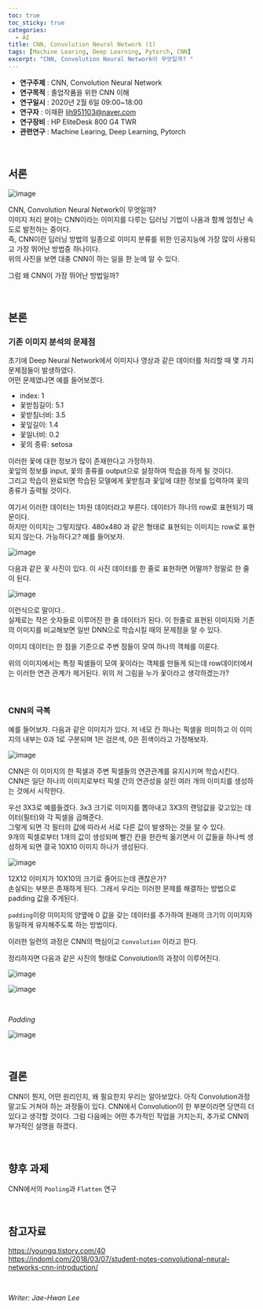 ```yaml
---
toc: true
toc_sticky: true
categories:
  - AI
title: CNN, Convolution Neural Network (1)
tags: [Machine Learing, Deep Learning, Pytorch, CNN]
excerpt: "CNN, Convolution Neural Network이 무엇일까? "
---
```


* **연구주제** : CNN, Convolution Neural Network
* **연구목적** : 졸업작품을 위한 CNN 이해
* **연구일시** : 2020년 2월 6일 09:00~18:00
* **연구자** : 이재환 <ljh951103@naver.com>
* **연구장비** : HP EliteDesk 800 G4 TWR
* **관련연구** : Machine Learing, Deep Learning, Pytorch

<br/>

## 서론

![image](https://user-images.githubusercontent.com/57826388/73771230-50517f80-47c1-11ea-9430-785c53e2e3cf.png)


CNN, Convolution Neural Network이 무엇일까?  
이미지 처리 분야는 CNN이라는 이미지를 다루는 딥러닝 기법이 나옴과 함께 엄청난 속도로 발전하는 중이다.  
즉, CNN이란 딥러닝 방법의 일종으로 이미지 분류를 위한 인공지능에 가장 많이 사용되고 가장 뛰어난 방법중 하나이다.  
위의 사진을 보면 대충 CNN이 하는 일을 한 눈에 알 수 있다.

그럼 왜 CNN이 가장 뛰어난 방법일까? 

<br/>

## 본론

### **기존 이미지 분석의 문제점**

초기에 Deep Neural Network에서 이미지나 영상과 같은 데이터를 처리할 때 몇 가지 문제점들이 발생하였다.  
어떤 문제였냐면 예를 들어보겠다.

- index: 1
- 꽃받침길이: 5.1
- 꽃받침너비: 3.5
- 꽃잎길이: 1.4
- 꽃일너비: 0.2
- 꽃의 종류: setosa

이러한 꽃에 대한 정보가 많이 존재한다고 가정하자.  
꽃잎의 정보를 input, 꽃의 종류를 output으로 설정하여 학습을 하게 될 것이다.  
그리고 학습이 완료되면 학습된 모델에게 꽃받침과 꽃잎에 대한 정보를 입력하여 꽃의 종류가 출력될 것이다.

여기서 이러한 데이터는 1차원 데이터라고 부른다. 데이터가 하나의 row로 표현되기 때문이다.  
하지만 이미지는 그렇지않다. 480x480 과 같은 형태로 표현되는 이미지는 row로 표현되지 않는다. 가능하다고? 예를 들어보자.

![image](https://user-images.githubusercontent.com/57826388/73771266-652e1300-47c1-11ea-8a33-0721947072c2.png)

다음과 같은 꽃 사진이 있다. 이 사진 데이터를 한 줄로 표현하면 어떨까?
정말로 한 줄이 된다.

![image](https://user-images.githubusercontent.com/57826388/73771342-8abb1c80-47c1-11ea-9c2e-6d388e65499a.png)

이런식으로 말이다..  
실제로는 작은 숫자들로 이루어진 한 줄 데이터가 된다. 이 한줄로 표현된 이미지와 기존의 이미지를 비교해보면 일반 DNN으로 학습시킬 때의 문제점을 알 수 있다.

이미지 데이터는 한 점을 기준으로 주변 점들이 모여 하나의 객체를 이룬다.

위의 이미지에서는 특정 픽셀들이 모여 꽃이라는 객체를 만들게 되는데 row데이터에서는 이러한 연관 관계가 제거된다. 위의 저 그림을 누가 꽃이라고 생각하겠는가?

<br/>

### **CNN의 극복**

예를 들어보자. 다음과 같은 이미지가 있다. 저 네모 칸 하나는 픽셀을 의미하고 이 이미지의 내부는 0과 1로 구분되며 1은 검은색, 0은 흰색이라고 가정해보자.  

![image](https://user-images.githubusercontent.com/57826388/73906276-b2a3a080-48e5-11ea-874e-2c09c1b1f709.png)

CNN은 이 이미지의 한 픽셀과 주변 픽셀들의 연관관계를 유지시키며 학습시킨다.  
CNN은 일단 하나의 이미지로부터 픽셀 간의 연관성을 살린 여러 개의 이미지를 생성하는 것에서 시작한다.  

우선 3X3로 예를들겠다. 3x3 크기로 이미지를 뽑아내고 3X3의 랜덤값을 갖고있는 데이터(필터)와 각 픽셀을 곱해준다.  
그렇게 되면 각 필터의 값에 따라서 서로 다른 값이 발생하는 것을 알 수 있다.  
9개의 픽셀로부터 1개의 값이 생성되며 빨간 칸을 한칸씩 옮기면서 이 값들을 하나씩 생성하게 되면 결국 10X10 이미지 하나가 생성된다.

![image](https://user-images.githubusercontent.com/57826388/73907122-82a9cc80-48e8-11ea-933b-562007e683a4.png)

12X12 이미지가 10X10의 크기로 줄어드는데 괜찮은가?  
손실되는 부분은 존재하게 된다. 그래서 우리는 이러한 문제를 해결하는 방법으로 padding 값을 주게된다.  

`padding`이랑 이미지의 양옆에 0 값을 갖는 데이터를 추가하여 원래의 크기의 이미지와 동일하게 유지해주도록 하는 방법이다.

이러한 일련의 과정은 CNN의 핵심이고 `Convolution` 이라고 한다.  

정리하자면 다음과 같은 사진의 형태로 Convolution의 과정이 이루어진다.

![image](https://user-images.githubusercontent.com/57826388/73907386-72462180-48e9-11ea-85c3-6eddb57a0ff8.png)

![image](https://user-images.githubusercontent.com/57826388/73907422-90ac1d00-48e9-11ea-935d-7ceccf09f140.png)

<br/>

*Padding*

![image](https://user-images.githubusercontent.com/57826388/73907484-cd781400-48e9-11ea-9fad-5a7676433951.png)

<br/>

## 결론

CNN이 뭔지, 어떤 원리인지, 왜 필요한지 우리는 알아보았다. 아직 Convolution과정 말고도 거쳐야 하는 과정들이 있다. CNN에서 Convolution이 한 부분이라면 당연히 더 있다고 생각할 것이다. 그럼 다음에는 어떤 추가적인 작업을 거치는지, 추가로 CNN의 부가적인 설명을 하겠다.

<br/>

## 향후 과제

CNN에서의 `Pooling`과 `Flatten` 연구

<br/>

## 참고자료

<https://youngq.tistory.com/40>  
<https://indoml.com/2018/03/07/student-notes-convolutional-neural-networks-cnn-introduction/>

<br/>

*Writer: Jae-Hwan Lee*

